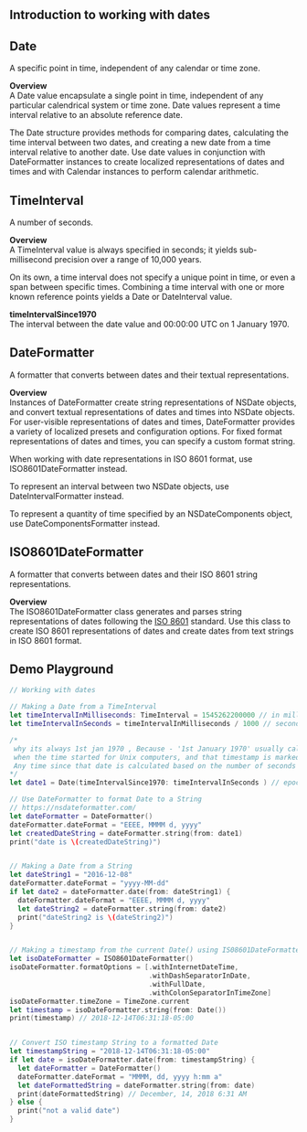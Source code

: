 ## Introduction to working with dates

## Date

A specific point in time, independent of any calendar or time zone.

**Overview**  
A Date value encapsulate a single point in time, independent of any particular calendrical system or time zone. Date values represent a time interval relative to an absolute reference date.

The Date structure provides methods for comparing dates, calculating the time interval between two dates, and creating a new date from a time interval relative to another date. Use date values in conjunction with DateFormatter instances to create localized representations of dates and times and with Calendar instances to perform calendar arithmetic.

## TimeInterval 

A number of seconds.

**Overview**  
A TimeInterval value is always specified in seconds; it yields sub-millisecond precision over a range of 10,000 years.

On its own, a time interval does not specify a unique point in time, or even a span between specific times. Combining a time interval with one or more known reference points yields a Date or DateInterval value.

**timeIntervalSince1970**  
The interval between the date value and 00:00:00 UTC on 1 January 1970.


## DateFormatter 

A formatter that converts between dates and their textual representations.

**Overview**  
Instances of DateFormatter create string representations of NSDate objects, and convert textual representations of dates and times into NSDate objects. For user-visible representations of dates and times, DateFormatter provides a variety of localized presets and configuration options. For fixed format representations of dates and times, you can specify a custom format string.

When working with date representations in ISO 8601 format, use ISO8601DateFormatter instead.

To represent an interval between two NSDate objects, use DateIntervalFormatter instead.

To represent a quantity of time specified by an NSDateComponents object, use DateComponentsFormatter instead.

## ISO8601DateFormatter 

A formatter that converts between dates and their ISO 8601 string representations.

**Overview**  
The ISO8601DateFormatter class generates and parses string representations of dates following the [ISO 8601](http://www.iso.org/iso/home/standards/iso8601) standard. Use this class to create ISO 8601 representations of dates and create dates from text strings in ISO 8601 format.


## Demo Playground 

```swift 
// Working with dates

// Making a Date from a TimeInterval
let timeIntervalInMilliseconds: TimeInterval = 1545262200000 // in milliseconds
let timeIntervalInSeconds = timeIntervalInMilliseconds / 1000 // seconds

/*
 why its always 1st jan 1970 , Because - '1st January 1970' usually called as "epoch date" is the date
 when the time started for Unix computers, and that timestamp is marked as '0'.
 Any time since that date is calculated based on the number of seconds elapsed
*/
let date1 = Date(timeIntervalSince1970: timeIntervalInSeconds ) // epoch

// Use DateFormatter to format Date to a String
// https://nsdateformatter.com/
let dateFormatter = DateFormatter()
dateFormatter.dateFormat = "EEEE, MMMM d, yyyy"
let createdDateString = dateFormatter.string(from: date1)
print("date is \(createdDateString)")


// Making a Date from a String
let dateString1 = "2016-12-08"
dateFormatter.dateFormat = "yyyy-MM-dd"
if let date2 = dateFormatter.date(from: dateString1) {
  dateFormatter.dateFormat = "EEEE, MMMM d, yyyy"
  let dateString2 = dateFormatter.string(from: date2)
  print("dateString2 is \(dateString2)")
}


// Making a timestamp from the current Date() using IS08601DateFormatter()
let isoDateFormatter = ISO8601DateFormatter()
isoDateFormatter.formatOptions = [.withInternetDateTime,
                                  .withDashSeparatorInDate,
                                  .withFullDate,
                                  .withColonSeparatorInTimeZone]
isoDateFormatter.timeZone = TimeZone.current
let timestamp = isoDateFormatter.string(from: Date())
print(timestamp) // 2018-12-14T06:31:18-05:00


// Convert ISO timestamp String to a formatted Date
let timestampString = "2018-12-14T06:31:18-05:00"
if let date = isoDateFormatter.date(from: timestampString) {
  let dateFormatter = DateFormatter()
  dateFormatter.dateFormat = "MMMM, dd, yyyy h:mm a"
  let dateFormattedString = dateFormatter.string(from: date)
  print(dateFormattedString) // December, 14, 2018 6:31 AM
} else {
  print("not a valid date")
}
```
